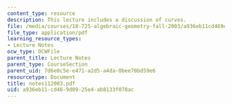 ```yaml
---
content_type: resource
description: This lecture includes a discussion of curves.
file: /media/courses/18-725-algebraic-geometry-fall-2003/a936eb11cd469d0925e4ab8133f078ac_notes112003.pdf
file_type: application/pdf
learning_resource_types:
- Lecture Notes
ocw_type: OCWFile
parent_title: Lecture Notes
parent_type: CourseSection
parent_uid: 7d6e0c5e-e471-a2d5-a4da-0bee70bd59e6
resourcetype: Document
title: notes112003.pdf
uid: a936eb11-cd46-9d09-25e4-ab8133f078ac
---
```

